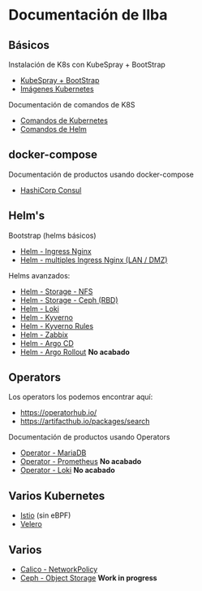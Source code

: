 # Documentación de Ilba

## Básicos

Instalación de K8s con KubeSpray + BootStrap

* [KubeSpray + BootStrap](./mockup-plataforma-k8s/README.md)
* [Imágenes Kubernetes](./Comandos/Imagenes/README.md)

Documentación de comandos de K8S

* [Comandos de Kubernetes](./Comandos/Kubernetes/README.md)
* [Comandos de Helm](./Comandos/Helm/README.md)

## docker-compose

Documentación de productos usando docker-compose

* [HashiCorp Consul](./DC-HashiCorp-Consul/README.md)

## Helm's

Bootstrap (helms básicos)

* [Helm - Ingress Nginx](./Helm/Ingress-Nginx/README.md)
* [Helm - multiples Ingress Nginx (LAN / DMZ)](./Helm/multiples-lan-dmz-Ingress-Nginx/README.md)

Helms avanzados:

* [Helm - Storage - NFS](./Helm/Storage-NFS/README.md)
* [Helm - Storage - Ceph (RBD)](./Helm/Storage-Ceph-RBD/README.md)
* [Helm - Loki](./Helm/Loki/README.md)
* [Helm - Kyverno](./Helm/Kyverno/README.md)
* [Helm - Kyverno Rules](./Helm/Kyverno-Rules/README.md)
* [Helm - Zabbix](./Helm/Zabbix/README.md)
* [Helm - Argo CD](./Helm/ArgoCD/README.md)
* [Helm - Argo Rollout](./Helm/ArgoRollout/README.md) **No acabado**

## Operators

Los operators los podemos encontrar aquí:
* https://operatorhub.io/
* https://artifacthub.io/packages/search

Documentación de productos usando Operators

* [Operator - MariaDB](./Operators/MariaDB/README.md)
* [Operator - Prometheus](./Operators/Prometheus/README.md) **No acabado**
* [Operator - Loki](./Operators/Loki/README.md) **No acabado**

## Varios Kubernetes

* [Istio](./Varios-k8s/Istio/README.md) (sin eBPF)
* [Velero](./Varios-k8s/Velero/README.md)

## Varios

* [Calico - NetworkPolicy](./Varios/Calico-NetworkPolicy/README.md)
* [Ceph - Object Storage](./Varios/Ceph-Object-Storage/README.md) **Work in progress**